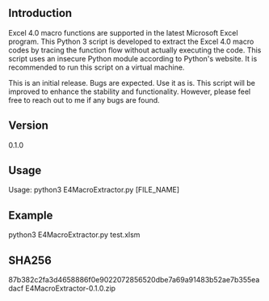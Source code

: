 ## Introduction

Excel 4.0 macro functions are supported in the latest Microsoft Excel program. This Python 3 script is developed to extract the Excel 4.0 macro codes by tracing the function flow without actually executing the code. This script uses an insecure Python module according to Python's website. It is recommended to run this script on a virtual machine.

This is an initial release. Bugs are expected. Use it as is. This script will be improved to enhance the stability and functionality. However, please feel free to reach out to me if any bugs are found.

## Version
0.1.0

## Usage
Usage: python3 E4MacroExtractor.py [FILE_NAME]

## Example
python3 E4MacroExtractor.py test.xlsm

## SHA256
87b382c2fa3d4658886f0e9022072856520dbe7a69a91483b52ae7b355eadacf  E4MacroExtractor-0.1.0.zip
